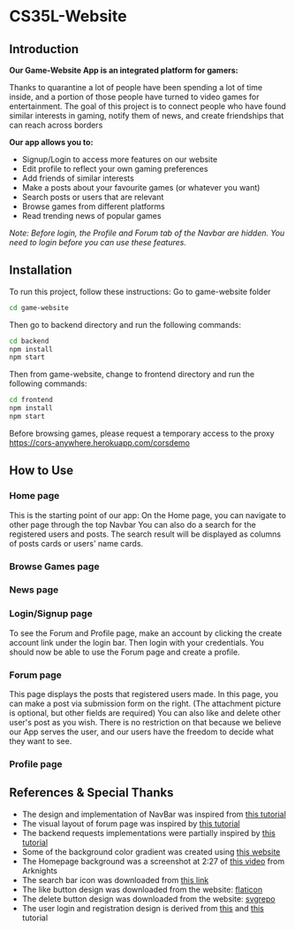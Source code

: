 # CS35L-Website
## Introduction
<b>Our Game-Website App is an integrated platform for gamers:</b>

Thanks to quarantine a lot of people have been spending a lot of time inside, 
and a portion of those people have turned to video games for entertainment. 
The goal of this project is to connect people who have found similar interests in gaming, 
notify them of news, and create friendships that can reach across borders 

<b>Our app allows you to:</b>
- Signup/Login to access more features on our website
- Edit profile to reflect your own gaming preferences
- Add friends of similar interests
- Make a posts about your favourite games (or whatever you want)
- Search posts or users that are relevant 
- Browse games from different platforms
- Read trending news of popular games

<i>Note: Before login, the Profile and Forum tab of the Navbar are hidden.
You need to login before you can use these features.</i>

## Installation
To run this project, follow these instructions:
Go to game-website folder
```bash
cd game-website
```
Then go to backend directory and run the following commands:
```bash
cd backend
npm install
npm start
```
Then from game-website, change to frontend directory and run the following commands:
```bash
cd frontend
npm install
npm start
```
Before browsing games, please request a temporary access to the proxy\
https://cors-anywhere.herokuapp.com/corsdemo
## How to Use
### Home page
This is the starting point of our app: 
On the Home page, you can navigate to other page through the top Navbar
You can also do a search for the registered users and posts. 
The search result will be displayed as columns of posts cards or users' name cards.
### Browse Games page
### News page
### Login/Signup page
To see the Forum and Profile page, make an account by clicking the create account link
under the login bar. Then login with your credentials. You should now be able to 
use the Forum page and create a profile. 
### Forum page
This page displays the posts that registered users made.
In this page, you can make a post via submission form on the right. 
(The attachment picture is optional, but other fields are required)
You can also like and delete other user's post as you wish.
There is no restriction on that because we believe our App serves the user, and
our users have the freedom to decide what they want to see.
### Profile page
## References & Special Thanks
- The design and implementation of NavBar was inspired from [this tutorial](https://youtu.be/fL8cFqhTHwA)
- The visual layout of forum page was inspired by [this tutorial](https://youtu.be/ngc9gnGgUdA)
- The backend requests implementations were partially inspired by [this tutorial](https://youtu.be/WDrU305J1yw)
- Some of the background color gradient was created using [this website](https://cssgradient.io/)
- The Homepage background was a screenshot at 2:27 of [this video](https://www.bilibili.com/video/BV1Ap4y1b7UC) from Arknights
- The search bar icon was downloaded from [this link](https://commons.wikimedia.org/wiki/File:Vector_search_icon.png#/media/File:Vector_search_icon.svg)
- The like button design was downloaded from the website: [flaticon](https://www.flaticon.com/free-icon/like_633759)
- The delete button design was downloaded from the website: [svgrepo](https://www.svgrepo.com/svg/79440/delete-button)
- The user login and registration design is derived from [this](https://faizanv.medium.com/authentication-for-your-react-and-express-application-w-json-web-tokens-923515826e0) and [this](https://www.digitalocean.com/community/tutorials/how-to-add-login-authentication-to-react-applications) tutorial
